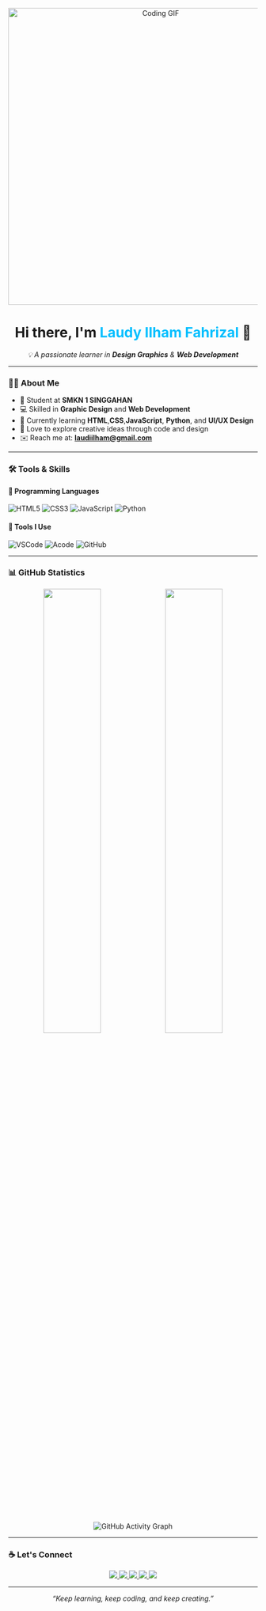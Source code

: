 <!-- Banner / Header GIF -->
<p align="center">
  <img src="https://i.pinimg.com/originals/0d/4a/8e/0d4a8e879e2ccf631e3d2b3c0e8ff9b1.gif" width="600" alt="Coding GIF">
</p>

<h1 align="center">Hi there, I'm <span style="color:#00bfff;">Laudy Ilham Fahrizal</span> 👋</h1>

<p align="center">
  <em>💡 A passionate learner in <b>Design Graphics</b> & <b>Web Development</b></em>
</p>

---

### 🧑‍💻 About Me

- 🏫 Student at **SMKN 1 SINGGAHAN**  
- 💻 Skilled in **Graphic Design** and **Web Development**  
- 🧠 Currently learning **HTML**,**CSS**,**JavaScript**, **Python**, and **UI/UX Design**  
- 🎨 Love to explore creative ideas through code and design  
- ✉️ Reach me at: **laudiilham@gmail.com** 

---

### 🛠️ Tools & Skills

#### 🔹 Programming Languages
![HTML5](https://img.shields.io/badge/HTML5-FF6C37?style=for-the-badge&logo=html5&logoColor=white)
![CSS3](https://img.shields.io/badge/CSS3-2965F1?style=for-the-badge&logo=css3&logoColor=white)
![JavaScript](https://img.shields.io/badge/JavaScript-F7E018?style=for-the-badge&logo=javascript&logoColor=black)
![Python](https://img.shields.io/badge/Python-306998?style=for-the-badge&logo=python&logoColor=FFD43B)

#### 🔹 Tools I Use
![VSCode](https://img.shields.io/badge/VS%20Code-007ACC?style=for-the-badge&logo=visualstudiocode&logoColor=white)
![Acode](https://img.shields.io/badge/Acode-0D1117?style=for-the-badge&logo=android&logoColor=00bfff)
![GitHub](https://img.shields.io/badge/GitHub-000000?style=for-the-badge&logo=github&logoColor=white)
<!-- ![Figma](https://img.shields.io/badge/Figma-1ABCFE?style=for-the-badge&logo=figma&logoColor=white) -->

---

### 📊 GitHub Statistics

<p align="center">
  <img width="48%" src="https://github-readme-stats.vercel.app/api?username=Lyf297&show_icons=true&theme=tokyonight" />
  <img width="48%" src="https://github-readme-streak-stats.herokuapp.com/?user=Lyf298&theme=tokyonight" />
</p>

<p align="center">
  <img src="https://github-readme-activity-graph.vercel.app/graph?username=Lyf297&theme=tokyo-night" alt="GitHub Activity Graph" />
</p>

---

### ☕ Let's Connect

<p align="center">
  <!-- GitHub -->
  <a href="https://github.com/Lyf297" target="_blank">
    <img src="https://img.shields.io/badge/GitHub-0D1117?style=for-the-badge&logo=github&logoColor=white" />
  </a>

  <!-- Instagram -->
  <a href="https://www.instagram.com/ldyhm_eighty" target="_blank">
    <img src="https://img.shields.io/badge/Instagram-1E1E1E?style=for-the-badge&logo=instagram&logoColor=E1306C" />
  </a>

  <!-- TikTok -->
  <a href="https://www.tiktok.com/@ldyhm_eighty" target="_blank">
    <img src="https://img.shields.io/badge/TikTok-000000?style=for-the-badge&logo=tiktok&logoColor=00f2ea" />
  </a>

  <!-- WhatsApp -->
  <a href="https://wa.me/083830714313" target="_blank">
    <img src="https://img.shields.io/badge/WhatsApp-0D1117?style=for-the-badge&logo=whatsapp&logoColor=25D366" />
  </a>

  <!-- Facebook -->
 <!--
  <a href="https://www.facebook.com/YOUR_FACEBOOK_USERNAME" target="_blank">
    <img src="https://img.shields.io/badge/Facebook-1877F2?style=for-the-badge&logo=facebook&logoColor=white" />
  </a>
  -->

  <!-- Email -->
  <a href="mailto:laudiilham@gmail.com">
    <img src="https://img.shields.io/badge/Email-1E90FF?style=for-the-badge&logo=gmail&logoColor=white" />
  </a>
</p>

---

<p align="center">
  <em>“Keep learning, keep coding, and keep creating.”</em>
</p>
